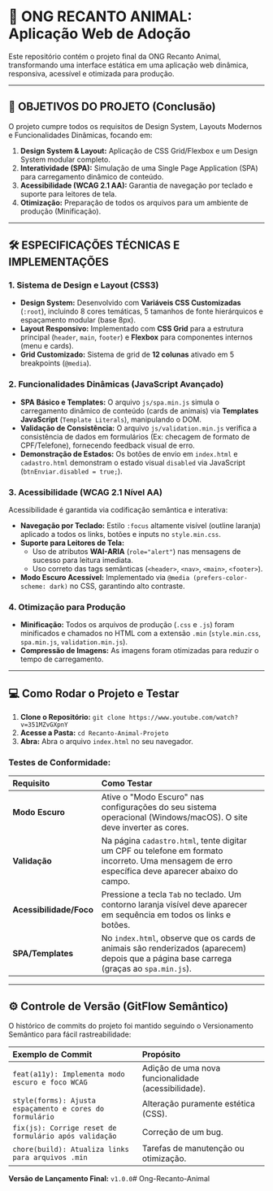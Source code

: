 # 🐾 ONG RECANTO ANIMAL: Aplicação Web de Adoção

Este repositório contém o projeto final da ONG Recanto Animal, transformando uma interface estática em uma aplicação web dinâmica, responsiva, acessível e otimizada para produção.

---

## 🎯 OBJETIVOS DO PROJETO (Conclusão)

O projeto cumpre todos os requisitos de Design System, Layouts Modernos e Funcionalidades Dinâmicas, focando em:

1.  **Design System & Layout:** Aplicação de CSS Grid/Flexbox e um Design System modular completo.
2.  **Interatividade (SPA):** Simulação de uma Single Page Application (SPA) para carregamento dinâmico de conteúdo.
3.  **Acessibilidade (WCAG 2.1 AA):** Garantia de navegação por teclado e suporte para leitores de tela.
4.  **Otimização:** Preparação de todos os arquivos para um ambiente de produção (Minificação).

---

## 🛠️ ESPECIFICAÇÕES TÉCNICAS E IMPLEMENTAÇÕES

### 1. Sistema de Design e Layout (CSS3)

* **Design System:** Desenvolvido com **Variáveis CSS Customizadas** (`:root`), incluindo 8 cores temáticas, 5 tamanhos de fonte hierárquicos e espaçamento modular (base 8px).
* **Layout Responsivo:** Implementado com **CSS Grid** para a estrutura principal (`header`, `main`, `footer`) e **Flexbox** para componentes internos (menu e cards).
* **Grid Customizado:** Sistema de grid de **12 colunas** ativado em 5 breakpoints (`@media`).

### 2. Funcionalidades Dinâmicas (JavaScript Avançado)

* **SPA Básico e Templates:** O arquivo `js/spa.min.js` simula o carregamento dinâmico de conteúdo (cards de animais) via **Templates JavaScript** (`Template Literals`), manipulando o DOM.
* **Validação de Consistência:** O arquivo `js/validation.min.js` verifica a consistência de dados em formulários (Ex: checagem de formato de CPF/Telefone), fornecendo feedback visual de erro.
* **Demonstração de Estados:** Os botões de envio em `index.html` e `cadastro.html` demonstram o estado visual `disabled` via JavaScript (`btnEnviar.disabled = true;`).

### 3. Acessibilidade (WCAG 2.1 Nível AA)

Acessibilidade é garantida via codificação semântica e interativa:

* **Navegação por Teclado:** Estilo `:focus` altamente visível (outline laranja) aplicado a todos os links, botões e inputs no `style.min.css`.
* **Suporte para Leitores de Tela:**
    * Uso de atributos **WAI-ARIA** (`role="alert"`) nas mensagens de sucesso para leitura imediata.
    * Uso correto das tags semânticas (`<header>`, `<nav>`, `<main>`, `<footer>`).
* **Modo Escuro Acessível:** Implementado via `@media (prefers-color-scheme: dark)` no CSS, garantindo alto contraste.

### 4. Otimização para Produção

* **Minificação:** Todos os arquivos de produção (`.css` e `.js`) foram minificados e chamados no HTML com a extensão `.min` (`style.min.css`, `spa.min.js`, `validation.min.js`).
* **Compressão de Imagens:** As imagens foram otimizadas para reduzir o tempo de carregamento.

---

## 💻 Como Rodar o Projeto e Testar

1.  **Clone o Repositório:** `git clone https://www.youtube.com/watch?v=351MZvGXpnY`
2.  **Acesse a Pasta:** `cd Recanto-Animal-Projeto`
3.  **Abra:** Abra o arquivo `index.html` no seu navegador.

### Testes de Conformidade:

| Requisito | Como Testar |
| :--- | :--- |
| **Modo Escuro** | Ative o "Modo Escuro" nas configurações do seu sistema operacional (Windows/macOS). O site deve inverter as cores. |
| **Validação** | Na página `cadastro.html`, tente digitar um CPF ou telefone em formato incorreto. Uma mensagem de erro específica deve aparecer abaixo do campo. |
| **Acessibilidade/Foco** | Pressione a tecla `Tab` no teclado. Um contorno laranja visível deve aparecer em sequência em todos os links e botões. |
| **SPA/Templates** | No `index.html`, observe que os cards de animais são renderizados (aparecem) depois que a página base carrega (graças ao `spa.min.js`). |

---

## ⚙️ Controle de Versão (GitFlow Semântico)

O histórico de commits do projeto foi mantido seguindo o Versionamento Semântico para fácil rastreabilidade:

| Exemplo de Commit | Propósito |
| :--- | :--- |
| `feat(a11y): Implementa modo escuro e foco WCAG` | Adição de uma nova funcionalidade (acessibilidade). |
| `style(forms): Ajusta espaçamento e cores do formulário` | Alteração puramente estética (CSS). |
| `fix(js): Corrige reset de formulário após validação` | Correção de um bug. |
| `chore(build): Atualiza links para arquivos .min` | Tarefas de manutenção ou otimização. |

**Versão de Lançamento Final:** `v1.0.0`# Ong-Recanto-Animal